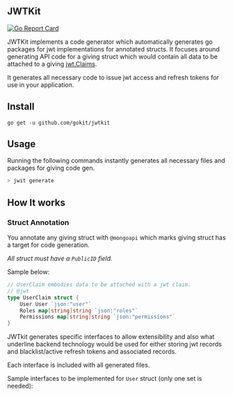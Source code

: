 JWTKit
--------
[![Go Report Card](https://goreportcard.com/badge/github.com/gokit/jwtkit)](https://goreportcard.com/report/github.com/gokit/jwtkit)

JWTKit implements a code generator which automatically generates go packages for jwt implementations for annotated structs.
It focuses around generating API code for a giving struct which would contain all data to be attached to a giving [jwt.Claims](https://godoc.org/github.com/dgrijalva/jwt-go#Claims).

It generates all necessary code to issue jwt access and refresh tokens for use in your application.

## Install

```
go get -u github.com/gokit/jwtkit
```

## Usage

Running the following commands instantly generates all necessary files and packages for giving code gen.

```go
> jwit generate
```

## How It works

### Struct Annotation

You annotate any giving struct with `@mongoapi` which marks giving struct has a target for code generation. 

*All struct must have a `PublicID` field.*

Sample below:

```go
// UserClaim embodies data to be attached with a jwt claim.
// @jwt
type UserClaim struct {
	User User `json:"user"`
	Roles map[string]string `json:"roles"`
	Permissions map[string]string `json:"permissions"`
}
```

JWTkit generates specific interfaces to allow extensibility and also 
what underline backend technology would be used for either storing jwt
records and blacklist/active refresh tokens and associated records.

Each interface is included with all generated files.

Sample interfaces to be implemented for `User` struct (only one set is needed):

```go
```

